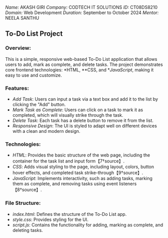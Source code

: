 *Name:* AKASH GIRI
*Company:* CODTECH IT SOLUTIONS
*ID:* CT08DS8210
*Domain:* Web Development
*Duration:* September to October 2024
*Mentor:* NEELA SANTHU

## To-Do List Project

### Overview:
This is a simple, responsive web-based To-Do List application that allows users to add, mark as complete, and delete tasks. The project demonstrates core frontend technologies: *HTML, **CSS, and **JavaScript*, making it easy to use and customize.

### Features:
- *Add Task*: Users can input a task via a text box and add it to the list by clicking the "Add" button.
- *Mark Task as Complete*: Users can click on a task to mark it as completed, which will visually strike through the task.
- *Delete Task*: Each task has a delete button to remove it from the list.
- *Responsive Design*: The UI is styled to adapt well on different devices with a clean and modern design.

### Technologies:
- *HTML*: Provides the basic structure of the web page, including the container for the task list and input form【7†source】.
- *CSS*: Adds visual styling to the page, including layout, colors, button hover effects, and completed task strike-through【9†source】.
- *JavaScript*: Implements interactivity, such as adding tasks, marking them as complete, and removing tasks using event listeners【8†source】.

### File Structure:
- *index.html*: Defines the structure of the To-Do List app.
- *style.css*: Provides styling for the UI.
- *script.js*: Contains the functionality for adding, marking as complete, and deleting tasks.
